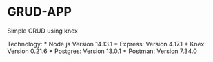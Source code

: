 # GRUD-APP

Simple CRUD using knex

Technology: * Node.js Version 14.13.1
            * Express: Version 4.17.1
            * Knex: Version 0.21.6
            * Postgres: Version 13.0.1
            * Postman: Version 7.34.0
               
               
